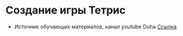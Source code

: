 # Создание игры Тетрис

* Источник обучающих материалов, канал youtube Duha [Ссылка](https://www.youtube.com/@duha7456)
